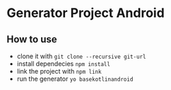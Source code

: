 # Generator Project Android 

## How to use
- clone it with `git clone --recursive git-url`
- install dependecies `npm install`
- link the project with `npm link`
- run the generator `yo basekotlinandroid`